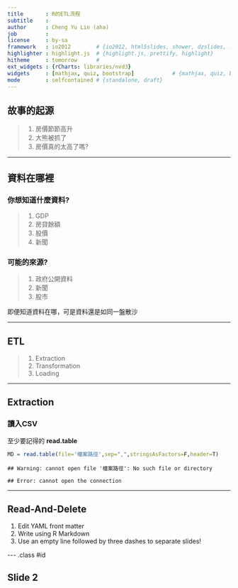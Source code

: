 ```yaml
---
title       : R的ETL流程
subtitle    : 
author      : Cheng Yu Lin (aha)
job         : 
license     : by-sa
framework   : io2012        # {io2012, html5slides, shower, dzslides, ...}
highlighter : highlight.js  # {highlight.js, prettify, highlight}
hitheme     : tomorrow      # 
ext_widgets : {rCharts: libraries/nvd3}
widgets     : [mathjax, quiz, bootstrap]            # {mathjax, quiz, bootstrap}
mode        : selfcontained # {standalone, draft}
---
```



## 故事的起源

> 1. 房價節節高升
> 2. 大熊被抓了
> 3. 房價真的太高了嗎?

--- 

## 資料在哪裡

### 你想知道什麼資料?

> 1. GDP
> 2. 房貸餘額
> 3. 股價
> 4. 新聞

### 可能的來源?
> 1. 政府公開資料
> 2. 新聞
> 3. 股市

即便知道資料在哪，可是資料還是如同一盤散沙

---  

## ETL

> 1. Extraction
> 2. Transformation
> 3. Loading

--- 

## Extraction

### 讀入CSV

至少要記得的 **read.table**

```r
MD = read.table(file='檔案路徑',sep=",",stringsAsFactors=F,header=T)
```

```
## Warning: cannot open file '檔案路徑': No such file or directory
```

```
## Error: cannot open the connection
```

--- 
## Read-And-Delete

1. Edit YAML front matter
2. Write using R Markdown
3. Use an empty line followed by three dashes to separate slides!

--- .class #id 

## Slide 2




